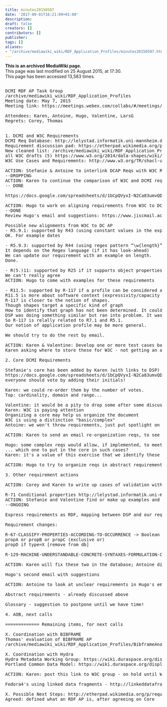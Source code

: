 ```yaml
---
title: minutes20150507
date: '2017-09-01T16:21:09+01:00'
description: 
draft: false
creators: []
contributors: []
publisher: 
tags: []
aliases:
- "/archive/mediawiki_wiki/RDF_Application_Profiles/minutes20150507.html"
---
```


 **This is an archived MediaWiki page.**  
This page was last modified on 25 August 2015, at 17:30.  
This page has been accessed 13,583 times.

<pre>

DCMI RDF AP Task Group
/archive/mediawiki_wiki/RDF_Application_Profiles
Meeting date: May 7, 2015
Meeting link: https://meetings.webex.com/collabs/#/meetings/detail?uuid=MDAL0I2WSSY4CQBPV7OKXPJGYL-JV0D&amp;rnd=532830.21364

Attendees: Karen, Antoine, Hugo, Valentine, LarsG
Regrets: Corey, Thomas
    

1. DCMI and W3C Requirements
DCMI Req Database: http://lelystad.informatik.uni-mannheim.de/rdf-validation/
Requirement discussion pad: https://etherpad.wikimedia.org/p/requirements_analysis 
New cleaned list: /archive/mediawiki_wiki/RDF_Application_Profiles/Requirements
all W3C drafts (5) https://www.w3.org/2014/data-shapes/wiki/Main_Page#Proposals
W3C Use Cases and Requirements: http://www.w3.org/TR/shacl-ucr/

ACTION: Stefanie &amp; Antoine to interlink DCAP Reqs with W3C Reqs and send result to W3C WG, after Karen and Tom have compiled the list of requirements
--DROPPING
ACTION: Karen to continue the comparison of W3C and DCMI requirements when W3C document is available.
-- DONE

https://docs.google.com/spreadsheets/d/1bCpQVyxI-N2Ca83umvQD8OKTdsDyG6Sz-E8Qo3v8ynM/

ACTION: Hugo to work on aligning requirements from W3C to DCMI -- adding to start done by Karen (who is available to chat if Hugo needs background info
--DONE
Review Hugo's email and suggestions: https://www.jiscmail.ac.uk/cgi-bin/webadmin?A2=DC-ARCHITECTURE;41aa27ca.1505

Possible new alignments from W3C to DC AP
- R5.9.1: supported by R43 (using constant values in the expression)
OK. For example dates

- R5.9.3: supported by R44 (using regex pattern “\w{length}” )
It depends on the Regex language (if it has look-ahead)
We can update our requirement with an example on length.
Done.

- R(5.)11: supported by R25 if it supports object properties
We can't really agree
ACTION: Hugo to come with examples for these requirements

- R11.5: supported by R-117 if a profile can be considered as a (wider) context
R11.5 is more about software context (expressivity/capacity of software that does the validation) and R117 about the data/application context
R-117 is closer to the notion of shapes.
Though shapes target a specific kind of graph
How to identify that graph has not been determined. It could be rdf:type or another way.
DSP was doing something similar but ran into problem. It was based on (combination) properties.
So R-117 is relally related to R7.1 and R5.1.
Our notion of application profile may be more general.

We should try to do the rest by email.

ACTION: Karen &amp; Valentine: Develop one or more test cases based on Europeana data
Karen asking where to store these for W3C - not getting an answer :-(

2. Core DCMI Requirements

Stefanie's core has been added by Karen (with links to DSP) at 
https://docs.google.com/spreadsheets/d/1bCpQVyxI-N2Ca83umvQD8OKTdsDyG6Sz-E8Qo3v8ynM/
everyone should vote by adding their initials!

Karen: we could re-order them by the number of votes.
Top: cardinality, domain and range...

Valentine: it would be a pity to drop some after some discussion
Karen: W3C is paying attention
Organizing a core may help us organize the document
W3C is using a distinction "basic/complex"
Antoine: we won't throw requirements, just put spotlight on some reqs.

ACTION: Karen to send an email re-organization reqs, to see if the notion of 'core' help us to make things clearer

Hugo: some complex reqs would allow, if implemented, to meet other simpler requirements.
... which one to put in the core in such cases?
Karen: it's a value of this exercise that we identify these dependencies

ACTION: Hugo to try to organize reqs in abstract requirements, trying to re-use Thomas' classification in the DB

3. Other requirement actions

ACTION: Corey and Karen to write up cases of validation with de-referencing or local caches, to be sent to W3C

R-71 Conditional properties http://lelystad.informatik.uni-mannheim.de/rdf-validation/?q=node/78 
ACTION: Stefanie and Valentine find or make up examples and them in the description of the requirement
--ONGOING

Express requirements as RDF, mapping between DSP and our requirements

Requirement changes:

R-67-CLASSIFY-PROPERTIES-ACCORDING-TO-OCCURRENCE -&gt; Boolean property patterns
propA or propB or propC (exclusive or)
propD if type=X [remove from db]

R-129-MACHINE-UNDERSTANDABLE-CONCRETE-SYNTAXES-FORMULATION-CONSTRAINTS -&gt; Machine understandable syntax

ACTION: Karen will fix these two in the database; Antoine did them in the wiki [DONE]

Hugo's second email with suggestions

ACTION: Antoine to look at unclear requirements in Hugo's email

Abstract requirements - already discussed above

Glossary - suggestion to postpone until we have time!
 
4. AOB, next calls

============= Remaining items, for next calls

X. Coordination with BIBFRAME
Thomas' evaluation of BIBFRAME AP
/archive/mediawiki_wiki/RDF_Application_Profiles/BibframeAnalysis

X. Coordination with Hydra
Hydra Metadata Working Group: https://wiki.duraspace.org/display/hydra/Hydra+Metadata+Working+Group
Portland Common Data Model: https://wiki.duraspace.org/display/FF/Portland+Common+Data+Model

ACTION: Karen: post this link to W3C group - on hold until W3C group gets to the right point

Fedora4's using linked data fragments - http://linkeddatafragments.org/ ?

X. Possible Next Steps: http://etherpad.wikimedia.org/p/requirements_next_steps
Agreed: defined what an RDF AP is, after agreeing on Core

</pre>
